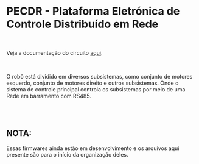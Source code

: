 # **PECDR** - **P**lataforma **E**letrónica de **C**ontrole **D**istribuído em **R**ede 

<br>

Veja a documentação do circuito [aqui](../../circuito/PECDR-W/README.md).

<br>

O robô está dividido em diversos subsistemas, como conjunto de motores esquerdo,  conjunto de motores direito e outros subsistemas. Onde o sistema de controle principal controla os subsistemas por meio de uma Rede em barramento com RS485.

<br> <br>


## **NOTA**:
Essas firmwares ainda estão em desenvolvimento e os arquivos aqui presente são para o início da organização deles. 

